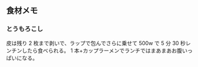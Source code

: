 ## 食材メモ

### とうもろこし

皮は残り 2 枚まで剥いで、ラップで包んでさらに乗せて 500w で 5 分 30 秒レンチンしたら食べられる。
1 本+カップラーメンでランチではまあまあお腹いっぱいになる。
